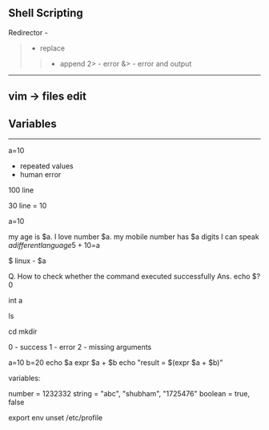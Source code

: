 ## Shell Scripting

Redirector - 
> - replace 
>> - append
2> - error
&> - error and output
----------
vim -> files edit
---------


## Variables
------------
a=10

- repeated values
- human error

100 line

30 line = 10

a=10

my age is $a.
I love number $a.
my mobile number has $a digits
I can speak $a different language
5+10=$a

$ linux - $a 

Q. How to check whether the command executed successfully
Ans.  <COMMAND>
      echo $?
0

int a


ls

cd
mkdir

0 - success
1 - error
2 - missing arguments


a=10
b=20
echo $a
expr $a + $b
echo "result = $(expr $a + $b)"



variables:

number = 1232332
string = "abc", "shubham", "1725476"
boolean = true, false


export
env
unset
/etc/profile


